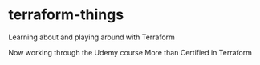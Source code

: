 # terraform-things
Learning about and playing around with Terraform

Now working through the Udemy course More than Certified in Terraform


